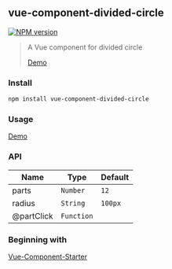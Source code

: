## vue-component-divided-circle

[![NPM version](https://img.shields.io/npm/v/vue-component-divided-circle)](https://www.npmjs.com/package/vue-component-divided-circle)

> A Vue component for divided circle
>
> [Demo](https://byronogis.github.io/vue-component-divided-circle/)

### Install

```bash
npm install vue-component-divided-circle
```

### Usage

[Demo](./demo//App.vue)

### API

| Name | Type | Default |
| --- | --- | --- |
| parts | `Number` | `12` |
| radius | `String` | `100px` |
| @partClick | `Function` |  |

### Beginning with

[Vue-Component-Starter](https://github.com/peterroe/un/tree/main/templates/vue-component-starter)
